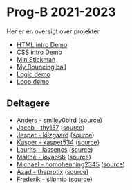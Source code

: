 # Prog-B 2021-2023

Her er en oversigt over projekter

- [HTML intro Demo](html-demo/)
- [CSS intro Demo](css-demo/)
- [Min Stickman](stickman/)
- [My Bouncing ball](bouncing-ball-demo/)
- [Logic demo](logic-demo/)
- [Loop demo](loop-demo/)


## Deltagere

- [Anders - smiley0bird](https://smiley0bird.github.io/) ([source](https://github.com/smiley0bird/smiley0bird.github.io))
- [Jacob - thy157](https://thy157.github.io/) ([source](https://github.com/thy157/thy157.github.io))
- [Jesper - kilzgaard](https://kilzgaard.github.io/) ([source](https://github.com/kilzgaard/kilzgaard.github.io))
- [Kasper - kasper534](https://kasper534.github.io/) ([source](https://github.com/kasper534/kasper534.github.io))
- [Laurits - lassencs](https://lassencs.github.io/) ([source](https://github.com/lassencs/lassencs.github.io))
- [Malthe - ioya666](https://ioya666.github.io/) ([source](https://github.com/ioya666/ioya666.github.io))
- [Michael - homohenning2345](https://homohenning2345.github.io/) ([source](https://github.com/homohenning2345/homohenning2345.github.io))
- [Azad - theprotix](https://theprotix.github.io/) ([source](https://github.com/theprotix/theprotix.github.io))
- [Frederik - slipmip](https://slipmip.github.io/) ([source](https://github.com/slipmip/slipmip.github.io))
